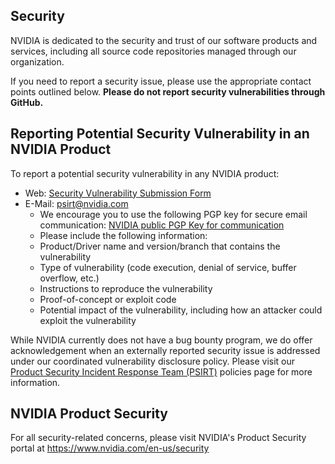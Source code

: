 ## Security

NVIDIA is dedicated to the security and trust of our software products and services, including all source code repositories managed through our organization.

If you need to report a security issue, please use the appropriate contact points outlined below. **Please do not report security vulnerabilities through GitHub.**

## Reporting Potential Security Vulnerability in an NVIDIA Product

To report a potential security vulnerability in any NVIDIA product:

- Web: [Security Vulnerability Submission Form](https://www.nvidia.com/object/submit-security-vulnerability.html)
- E-Mail: <psirt@nvidia.com>
  - We encourage you to use the following PGP key for secure email communication: [NVIDIA public PGP Key for communication](https://www.nvidia.com/en-us/security/pgp-key)
  - Please include the following information:
  - Product/Driver name and version/branch that contains the vulnerability
  - Type of vulnerability (code execution, denial of service, buffer overflow, etc.)
  - Instructions to reproduce the vulnerability
  - Proof-of-concept or exploit code
  - Potential impact of the vulnerability, including how an attacker could exploit the vulnerability

While NVIDIA currently does not have a bug bounty program, we do offer acknowledgement when an externally reported security issue is addressed under our coordinated vulnerability disclosure policy. Please visit our [Product Security Incident Response Team (PSIRT)](https://www.nvidia.com/en-us/security/psirt-policies/) policies page for more information.

## NVIDIA Product Security

For all security-related concerns, please visit NVIDIA's Product Security portal at <https://www.nvidia.com/en-us/security>
